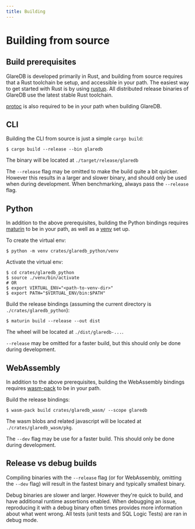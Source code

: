 ```yaml
---
title: Building
---
```


# Building from source

## Build prerequisites

GlareDB is developed primarily in Rust, and building from source requires that a
Rust toolchain be setup, and accessible in your path. The easiest way to get
started with Rust is by using [rustup](https://rustup.rs/). All distributed
release binaries of GlareDB use the latest stable Rust toolchain.

[protoc](https://protobuf.dev/installation/) is also required to be in your path
when building GlareDB.

## CLI

Building the CLI from source is just a simple `cargo build`:

```shell
$ cargo build --release --bin glaredb
```

The binary will be located at `./target/release/glaredb`

The `--release` flag may be omitted to make the build quite a bit quicker.
However this results in a larger and slower binary, and should only be used when
during development. When benchmarking, always pass the `--release` flag.

## Python

In addition to the above prerequisites, building the Python bindings requires
[maturin](https://github.com/PyO3/maturin) to be in your path, as well as a
[venv](https://docs.python.org/3/library/venv.html) set up.

To create the virtual env:

```shell
$ python -m venv crates/glaredb_python/venv
```

Activate the virtual env:

```shell
$ cd crates/glaredb_python
$ source ./venv/bin/activate
# OR
$ export VIRTUAL_ENV="<path-to-venv-dir>"
$ export PATH="$VIRTUAL_ENV/bin:$PATH"
```

Build the release bindings (assuming the current directory is
`./crates/glaredb_python`):

```shell
$ maturin build --release --out dist
```

The wheel will be located at `./dist/glaredb-...`.

`--release` may be omitted for a faster build, but this should only be done during
development.

## WebAssembly

In addition to the above prerequisites, building the WebAssembly bindings
requires [wasm-pack](https://github.com/rustwasm/wasm-pack) to be in your path.

Build the release bindings:

```shell
$ wasm-pack build crates/glaredb_wasm/ --scope glaredb
```

The wasm blobs and related javascript will be located at `./crates/glaredb_wasm/pkg`.

The `--dev` flag may be use for a faster build. This should only be done during
development.

## Release vs debug builds

Compiling binaries with the `--release` flag (or for WebAssembly, omitting the
`--dev` flag) will result in the fastest binary and typically smallest binary.

Debug binaries are slower and larger. However they're quick to build, and have
additional runtime assertions enabled. When debugging an issue, reproducing it
with a debug binary often times provides more information about what went wrong.
All tests (unit tests and SQL Logic Tests) are ran in debug mode.
